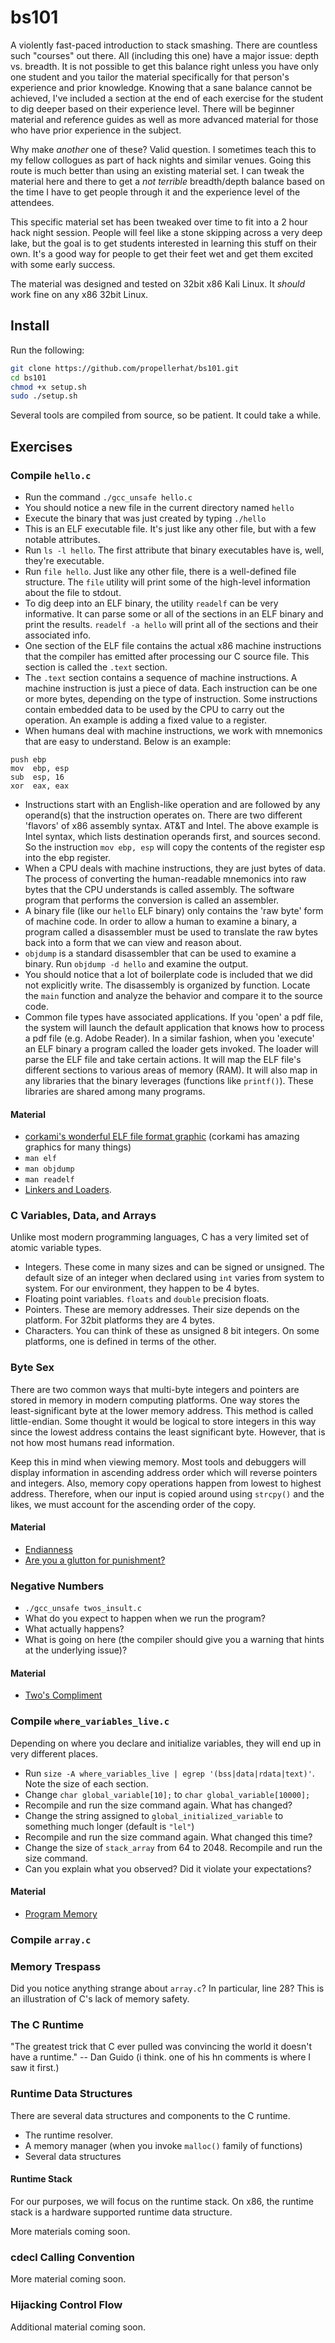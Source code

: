 # bs101

A violently fast-paced introduction to stack smashing. There are countless such "courses" out there. All (including this one) have a major issue: depth vs. breadth. It is not possible to get this balance right unless you have only one student and you tailor the material specifically for that person's experience and prior knowledge. Knowing that a sane balance cannot be achieved, I've included a section at the end of each exercise for the student to dig deeper based on their experience level. There will be beginner material and reference guides as well as more advanced material for those who have prior experience in the subject.

Why make *another* one of these? Valid question. I sometimes teach this to my fellow collogues as part of hack nights and similar venues. Going this route is much better than using an existing material set. I can tweak the material here and there to get a *not terrible* breadth/depth balance based on the time I have to get people through it and the experience level of the attendees.

This specific material set has been tweaked over time to fit into a 2 hour hack night session. People will feel like a stone skipping across a very deep lake, but the goal is to get students interested in learning this stuff on their own. It's a good way for people to get their feet wet and get them excited with some early success.

The material was designed and tested on 32bit x86 Kali Linux. It *should* work fine on any x86 32bit Linux.

## Install

Run the following:

```bash
git clone https://github.com/propellerhat/bs101.git
cd bs101
chmod +x setup.sh
sudo ./setup.sh
```

Several tools are compiled from source, so be patient. It could take a while.

## Exercises

### Compile `hello.c`
 * Run the command `./gcc_unsafe hello.c`
 * You should notice a new file in the current directory named `hello`
 * Execute the binary that was just created by typing `./hello`
 * This is an ELF executable file. It's just like any other file, but with a few notable attributes.
 * Run `ls -l hello`. The first attribute that binary executables have is, well, they're executable.
 * Run `file hello`. Just like any other file, there is a well-defined file structure. The `file` utility will print some of the high-level information about the file to stdout.
 * To dig deep into an ELF binary, the utility `readelf` can be very informative. It can parse some or all of the sections in an ELF binary and print the results. `readelf -a hello` will print all of the sections and their associated info.
 * One section of the ELF file contains the actual x86 machine instructions that the compiler has emitted after processing our C source file. This section is called the `.text` section.
 * The `.text` section contains a sequence of machine instructions. A machine instruction is just a piece of data. Each instruction can be one or more bytes, depending on the type of instruction. Some instructions contain embedded data to be used by the CPU to carry out the operation. An example is adding a fixed value to a register.
 * When humans deal with machine instructions, we work with mnemonics that are easy to understand. Below is an example:
```assembly
push ebp
mov  ebp, esp
sub  esp, 16
xor  eax, eax
```
 * Instructions start with an English-like operation and are followed by any operand(s) that the instruction operates on. There are two different 'flavors' of x86 assembly syntax. AT&T and Intel. The above example is Intel syntax, which lists destination operands first, and sources second. So the instruction `mov ebp, esp` will copy the contents of the register esp into the ebp register.
 * When a CPU deals with machine instructions, they are just bytes of data. The process of converting the human-readable mnemonics into raw bytes that the CPU understands is called assembly. The software program that performs the conversion is called an assembler.
 * A binary file (like our `hello` ELF binary) only contains the 'raw byte' form of machine code. In order to allow a human to examine a binary, a program called a disassembler must be used to translate the raw bytes back into a form that we can view and reason about.
 * `objdump` is a standard disassembler that can be used to examine a binary. Run `objdump -d hello` and examine the output.
 * You should notice that a lot of boilerplate code is included that we did not explicitly write. The disassembly is organized by function. Locate the `main` function and analyze the behavior and compare it to the source code.
 * Common file types have associated applications. If you 'open' a pdf file, the system will launch the default application that knows how to process a pdf file (e.g. Adobe Reader). In a similar fashion, when you 'execute' an ELF binary a program called the loader gets invoked. The loader will parse the ELF file and take certain actions. It will map the ELF file's different sections to various areas of memory (RAM). It will also map in any libraries that the binary leverages (functions like `printf()`). These libraries are shared among many programs.

#### Material
 * [corkami's wonderful ELF file format graphic](https://github.com/corkami/pics/blob/master/binary/elf101/elf101.pdf) (corkami has amazing graphics for many things)
 * `man elf`
 * `man objdump`
 * `man readelf`
 * [Linkers and Loaders](https://www.iecc.com/linker/).

### C Variables, Data, and Arrays

Unlike most modern programming languages, C has a very limited set of atomic variable types.

 * Integers. These come in many sizes and can be signed or unsigned. The default size of an integer when declared using `int` varies from system to system. For our environment, they happen to be 4 bytes.
 * Floating point variables. `floats` and `double` precision floats.
 * Pointers. These are memory addresses. Their size depends on the platform. For 32bit platforms they are 4 bytes.
 * Characters. You can think of these as unsigned 8 bit integers. On some platforms, one is defined in terms of the other.

### Byte Sex

There are two common ways that multi-byte integers and pointers are stored in memory in modern computing platforms. One way stores the least-significant byte at the lower memory address. This method is called little-endian. Some thought it would be logical to store integers in this way since the lowest address contains the least significant byte. However, that is not how most humans read information.

Keep this in mind when viewing memory. Most tools and debuggers will display information in ascending address order which will reverse pointers and integers. Also, memory copy operations happen from lowest to highest address. Therefore, when our input is copied around using `strcpy()` and the likes, we must account for the ascending order of the copy.

#### Material
 * [Endianness](https://en.wikipedia.org/wiki/Endianness)
 * [Are you a glutton for punishment?](https://blog.legitbs.net/2017/07/the-clemency-architecture.html)

### Negative Numbers

 * `./gcc_unsafe twos_insult.c`
 * What do you expect to happen when we run the program?
 * What actually happens?
 * What is going on here (the compiler should give you a warning that hints at the underlying issue)?

#### Material
 * [Two's Compliment](https://en.wikipedia.org/wiki/Two%27s_complement)

### Compile `where_variables_live.c`
Depending on where you declare and initialize variables, they will end up in very different places.

 * Run `size -A where_variables_live | egrep '(bss|data|rdata|text)'`. Note the size of each section.
 * Change `char global_variable[10];` to `char global_variable[10000];`
 * Recompile and run the size command again. What has changed?
 * Change the string assigned to `global_initialized_variable` to something much longer (default is `"lel"`)
 * Recompile and run the size command again. What changed this time?
 * Change the size of `stack_array` from 64 to 2048. Recompile and run the size command.
 * Can you explain what you observed? Did it violate your expectations?

#### Material
 * [Program Memory](https://en.wikipedia.org/wiki/Data_segment#Program_memory)

### Compile `array.c`


### Memory Trespass
Did you notice anything strange about `array.c`? In particular, line 28? This is an illustration of C's lack of memory safety.

### The C Runtime
"The greatest trick that C ever pulled was convincing the world it doesn't have a runtime." -- Dan Guido (i think. one of his hn comments is where I saw it first.)

### Runtime Data Structures
There are several data structures and components to the C runtime.
 * The runtime resolver.
 * A memory manager (when you invoke `malloc()` family of functions)
 * Several data structures

#### Runtime Stack
For our purposes, we will focus on the runtime stack. On x86, the runtime stack is a hardware supported runtime data structure.

More materials coming soon.

### cdecl Calling Convention
More material coming soon.

### Hijacking Control Flow
Additional material coming soon.
